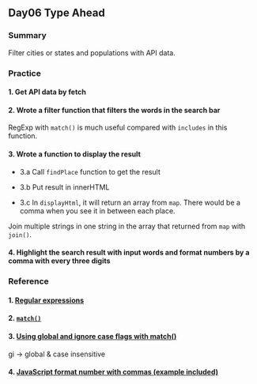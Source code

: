 ## Day06 Type Ahead

### Summary
Filter cities or states and populations with API data.

### Practice

#### 1. Get API data by fetch

#### 2. Wrote a filter function that filters the words in the search bar

RegExp with `match()` is much useful compared with `includes` in this function.

#### 3. Wrote a function to display the result

- 3.a Call `findPlace` function to get the result

- 3.b Put result in innerHTML

- 3.c In `displayHtml`, it will return an array from `map`. There would be a comma when you see it in between each place.

Join multiple strings in one string in the array that returned from `map` with `join()`.

#### 4. Highlight the search result with input words and format numbers by a comma with every three digits

### Reference

#### 1. [Regular expressions](https://developer.mozilla.org/en-US/docs/Web/JavaScript/Guide/Regular_Expressions)

#### 2. [`match()`](https://developer.mozilla.org/en-US/docs/Web/JavaScript/Reference/Global_Objects/String/match)

#### 3. [Using global and ignore case flags with match()](https://developer.mozilla.org/en-US/docs/Web/JavaScript/Reference/Global_Objects/String/match#using_global_and_ignore_case_flags_with_match)

gi -> global & case insensitive

#### 4. [JavaScript format number with commas (example included)](https://sebhastian.com/javascript-format-number-commas/)
